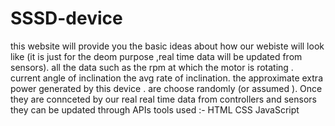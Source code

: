 # SSSD-device
this website will provide you the basic ideas about how our  webiste will look like (it is just for the deom purpose ,real time data will be updated from sensors).
all the data such as  the  rpm at which the motor is rotating .
current angle of inclination 
the avg rate of inclination.
the approximate extra power generated by this device .
are choose randomly (or assumed ). Once they are connceted by our real real time data from controllers and sensors they can be updated through APIs
tools used :-
HTML
CSS 
JavaScript
